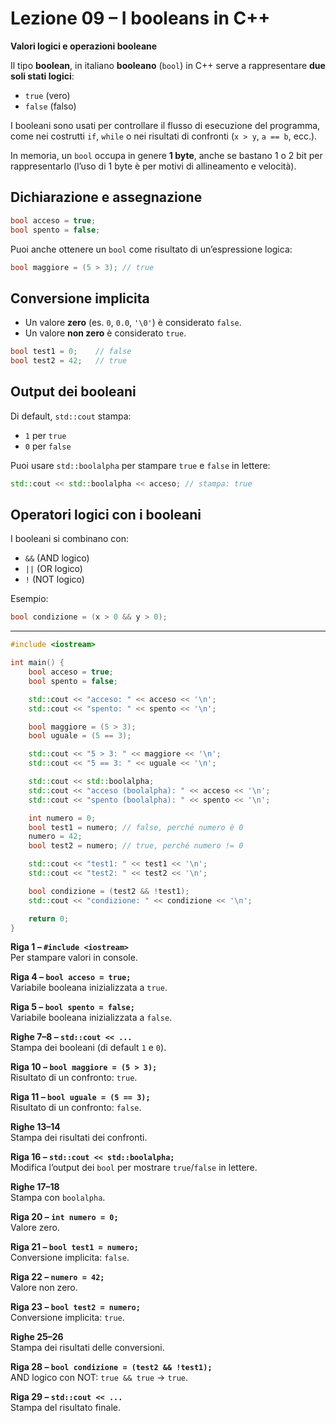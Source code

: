 # Lezione 09 – I booleans in C++

**Valori logici e operazioni booleane**

Il tipo **boolean**, in italiano **booleano** (`bool`) in C++ serve a rappresentare **due soli stati logici**:

* `true` (vero)
* `false` (falso)

I booleani sono usati per controllare il flusso di esecuzione del programma, come nei costrutti `if`, `while` o nei risultati di confronti (`x > y`, `a == b`, ecc.).

In memoria, un `bool` occupa in genere **1 byte**, anche se bastano 1 o 2 bit per rappresentarlo (l’uso di 1 byte è per motivi di allineamento e velocità).


## Dichiarazione e assegnazione

```cpp
bool acceso = true;
bool spento = false;
```

Puoi anche ottenere un `bool` come risultato di un’espressione logica:

```cpp
bool maggiore = (5 > 3); // true
```

## Conversione implicita

* Un valore **zero** (es. `0`, `0.0`, `'\0'`) è considerato `false`.
* Un valore **non zero** è considerato `true`.

```cpp
bool test1 = 0;    // false
bool test2 = 42;   // true
```

## Output dei booleani

Di default, `std::cout` stampa:

* `1` per `true`
* `0` per `false`

Puoi usare `std::boolalpha` per stampare `true` e `false` in lettere:

```cpp
std::cout << std::boolalpha << acceso; // stampa: true
```

## Operatori logici con i booleani

I booleani si combinano con:

* `&&` (AND logico)
* `||` (OR logico)
* `!`  (NOT logico)

Esempio:

```cpp
bool condizione = (x > 0 && y > 0);
```

---

```cpp
#include <iostream>

int main() {
    bool acceso = true;
    bool spento = false;

    std::cout << "acceso: " << acceso << '\n';
    std::cout << "spento: " << spento << '\n';

    bool maggiore = (5 > 3);
    bool uguale = (5 == 3);

    std::cout << "5 > 3: " << maggiore << '\n';
    std::cout << "5 == 3: " << uguale << '\n';

    std::cout << std::boolalpha;
    std::cout << "acceso (boolalpha): " << acceso << '\n';
    std::cout << "spento (boolalpha): " << spento << '\n';

    int numero = 0;
    bool test1 = numero; // false, perché numero è 0
    numero = 42;
    bool test2 = numero; // true, perché numero != 0

    std::cout << "test1: " << test1 << '\n';
    std::cout << "test2: " << test2 << '\n';

    bool condizione = (test2 && !test1);
    std::cout << "condizione: " << condizione << '\n';

    return 0;
}
```

**Riga 1 – `#include <iostream>`**  
Per stampare valori in console.

**Riga 4 – `bool acceso = true;`**  
Variabile booleana inizializzata a `true`.

**Riga 5 – `bool spento = false;`**  
Variabile booleana inizializzata a `false`.

**Righe 7–8 – `std::cout << ...`**  
Stampa dei booleani (di default `1` e `0`).

**Riga 10 – `bool maggiore = (5 > 3);`**  
Risultato di un confronto: `true`.

**Riga 11 – `bool uguale = (5 == 3);`**  
Risultato di un confronto: `false`.

**Righe 13–14**  
Stampa dei risultati dei confronti.

**Riga 16 – `std::cout << std::boolalpha;`**  
Modifica l’output dei `bool` per mostrare `true`/`false` in lettere.

**Righe 17–18**  
Stampa con `boolalpha`.

**Riga 20 – `int numero = 0;`**  
Valore zero.

**Riga 21 – `bool test1 = numero;`**  
Conversione implicita: `false`.

**Riga 22 – `numero = 42;`**  
Valore non zero.

**Riga 23 – `bool test2 = numero;`**  
Conversione implicita: `true`.

**Righe 25–26**  
Stampa dei risultati delle conversioni.

**Riga 28 – `bool condizione = (test2 && !test1);`**  
AND logico con NOT: `true && true` → `true`.

**Riga 29 – `std::cout << ...`**  
Stampa del risultato finale.
